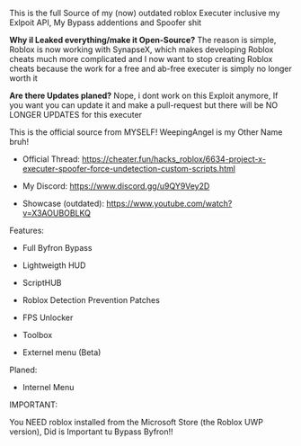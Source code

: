 This is the full Source of my (now) outdated roblox Executer inclusive my Exlpoit API,
My Bypass addentions and Spoofer shit

**Why iI Leaked everything/make it Open-Source?**
The reason is simple, Roblox is now working with SynapseX, which makes developing Roblox cheats
much more complicated and I now want to stop creating Roblox cheats because the work for a free and
ab-free executer is simply no longer worth it

**Are there Updates planed?**
Nope, i dont work on this Exploit anymore, If you want you can update it and make a pull-request
but there will be NO LONGER UPDATES for this executer

This is the official source from MYSELF! WeepingAngel is my Other Name bruh!

- Official Thread: https://cheater.fun/hacks_roblox/6634-project-x-executer-spoofer-force-undetection-custom-scripts.html

- My Discord: https://www.discord.gg/u9QY9Vey2D

- Showcase (outdated): https://www.youtube.com/watch?v=X3AOUBOBLKQ

Features: 
- Full Byfron Bypass

- Lightweigth HUD

- ScriptHUB

- Roblox Detection Prevention Patches

- FPS Unlocker

- Toolbox

- Externel menu (Beta)

Planed:

- Internel Menu

IMPORTANT:

You NEED roblox installed from the Microsoft Store (the Roblox UWP version), Did is Important tu Bypass Byfron!!
